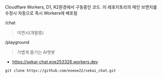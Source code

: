 Cloudflare Workers, D1, R2환경에서 구동중인 코드.
이 레포지토리의 메인 브랜치를 수정시 자동으로 즉시 Workers에 배포됨

/chat
> 미연시(개발중)

/playground
> 가볍게 즐기는 AI챗봇

- https://sekai-chat.eoe253326.workers.dev



```
git clone https://github.com/eoeoe22/sekai_chat.git
```






